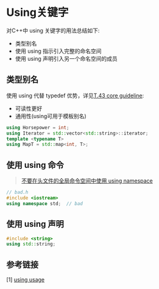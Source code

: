 # Using关键字
对C++中 using 关键字的用法总结如下:
 - 类型别名
 - 使用 using 指示引入完整的命名空间
 - 使用 using 声明引入另一个命名空间的成员

## 类型别名

使用 using 代替 typedef 优势，详见[T.43 core guideline](https://isocpp.github.io/CppCoreGuidelines/CppCoreGuidelines#t43-prefer-using-over-typedef-for-defining-aliases):

- 可读性更好
- 通用性(using可用于模板别名)

```c++
using Horsepower = int;
using Iterator = std::vector<std::string>::iterator;
template <typename T>
using MapT = std::map<int, T>;
```

## 使用 using 命令

>  [不要在头文件的全局命令空间中使用 using namespace](https://isocpp.github.io/CppCoreGuidelines/CppCoreGuidelines#sf7-dont-write-using-namespace-at-global-scope-in-a-header-file)

```c++
// bad.h
#include <iostream>
using namespace std;  // bad
```

## 使用 using 声明

```c++
#include <string>
using std::string;
```

## 参考链接

[1] [using usage](https://www.sandordargo.com/blog/2022/04/27/the-4-use-of-using-in-cpp)
